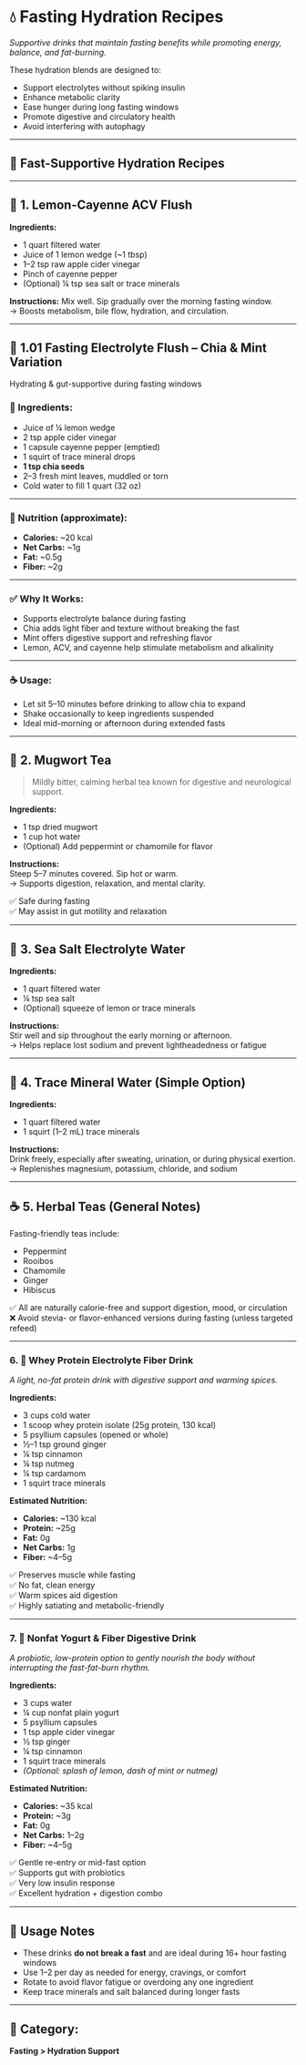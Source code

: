 # 💧 Fasting Hydration Recipes  
*Supportive drinks that maintain fasting benefits while promoting energy, balance, and fat-burning.*

These hydration blends are designed to:
- Support electrolytes without spiking insulin  
- Enhance metabolic clarity  
- Ease hunger during long fasting windows  
- Promote digestive and circulatory health  
- Avoid interfering with autophagy  
---
## 🥤 Fast-Supportive Hydration Recipes
---

## 🧪 1. Lemon-Cayenne ACV Flush

**Ingredients:**
- 1 quart filtered water  
- Juice of 1 lemon wedge (~1 tbsp)  
- 1–2 tsp raw apple cider vinegar  
- Pinch of cayenne pepper  
- (Optional) ¼ tsp sea salt or trace minerals

**Instructions:**
Mix well. Sip gradually over the morning fasting window.  
→ Boosts metabolism, bile flow, hydration, and circulation.

---
## 🧪 1.01 Fasting Electrolyte Flush – Chia & Mint Variation  

Hydrating & gut-supportive during fasting windows


### 🥤 Ingredients:
- Juice of ¼ lemon wedge  
- 2 tsp apple cider vinegar  
- 1 capsule cayenne pepper (emptied)  
- 1 squirt of trace mineral drops  
- **1 tsp chia seeds**  
- 2–3 fresh mint leaves, muddled or torn  
- Cold water to fill 1 quart (32 oz)

---

### 🧾 Nutrition (approximate):
- **Calories:** ~20 kcal  
- **Net Carbs:** ~1g  
- **Fat:** ~0.5g  
- **Fiber:** ~2g  

---

### ✅ Why It Works:
- Supports electrolyte balance during fasting  
- Chia adds light fiber and texture without breaking the fast  
- Mint offers digestive support and refreshing flavor  
- Lemon, ACV, and cayenne help stimulate metabolism and alkalinity

---

### ☕ Usage:
- Let sit 5–10 minutes before drinking to allow chia to expand  
- Shake occasionally to keep ingredients suspended  
- Ideal mid-morning or afternoon during extended fasts

---

## 🌿 2. Mugwort Tea  
> Mildly bitter, calming herbal tea known for digestive and neurological support.

**Ingredients:**
- 1 tsp dried mugwort  
- 1 cup hot water  
- (Optional) Add peppermint or chamomile for flavor

**Instructions:**  
Steep 5–7 minutes covered. Sip hot or warm.  
→ Supports digestion, relaxation, and mental clarity.

✅ Safe during fasting  
✅ May assist in gut motility and relaxation

---

## 🧂 3. Sea Salt Electrolyte Water

**Ingredients:**
- 1 quart filtered water  
- ¼ tsp sea salt  
- (Optional) squeeze of lemon or trace minerals

**Instructions:**  
Stir well and sip throughout the early morning or afternoon.  
→ Helps replace lost sodium and prevent lightheadedness or fatigue

---

## 🧘 4. Trace Mineral Water (Simple Option)

**Ingredients:**
- 1 quart filtered water  
- 1 squirt (1–2 mL) trace minerals

**Instructions:**  
Drink freely, especially after sweating, urination, or during physical exertion.  
→ Replenishes magnesium, potassium, chloride, and sodium

---

## ☕ 5. Herbal Teas (General Notes)

Fasting-friendly teas include:
- Peppermint  
- Rooibos  
- Chamomile  
- Ginger  
- Hibiscus  

✅ All are naturally calorie-free and support digestion, mood, or circulation  
❌ Avoid stevia- or flavor-enhanced versions during fasting (unless targeted refeed)

---


### 6. 🧬 Whey Protein Electrolyte Fiber Drink  
*A light, no-fat protein drink with digestive support and warming spices.*

**Ingredients:**
- 3 cups cold water  
- 1 scoop whey protein isolate (25g protein, 130 kcal)  
- 5 psyllium capsules (opened or whole)  
- ½–1 tsp ground ginger  
- ¼ tsp cinnamon  
- ¼ tsp nutmeg  
- ¼ tsp cardamom  
- 1 squirt trace minerals

**Estimated Nutrition:**
- **Calories:** ~130 kcal  
- **Protein:** ~25g  
- **Fat:** 0g  
- **Net Carbs:** 1g  
- **Fiber:** ~4–5g

✅ Preserves muscle while fasting  
✅ No fat, clean energy  
✅ Warm spices aid digestion  
✅ Highly satiating and metabolic-friendly  

---

### 7. 🥣 Nonfat Yogurt & Fiber Digestive Drink  
*A probiotic, low-protein option to gently nourish the body without interrupting the fast-fat-burn rhythm.*

**Ingredients:**
- 3 cups water  
- ¼ cup nonfat plain yogurt  
- 5 psyllium capsules  
- 1 tsp apple cider vinegar  
- ½ tsp ginger  
- ¼ tsp cinnamon  
- 1 squirt trace minerals  
- *(Optional: splash of lemon, dash of mint or nutmeg)*

**Estimated Nutrition:**
- **Calories:** ~35 kcal  
- **Protein:** ~3g  
- **Fat:** 0g  
- **Net Carbs:** 1–2g  
- **Fiber:** ~4–5g

✅ Gentle re-entry or mid-fast option  
✅ Supports gut with probiotics  
✅ Very low insulin response  
✅ Excellent hydration + digestion combo  

---

## 🔄 Usage Notes

- These drinks **do not break a fast** and are ideal during 16+ hour fasting windows  
- Use 1–2 per day as needed for energy, cravings, or comfort  
- Rotate to avoid flavor fatigue or overdoing any one ingredient  
- Keep trace minerals and salt balanced during longer fasts  

---

## 🧾 Category:  
**Fasting > Hydration Support**
